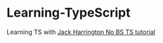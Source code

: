 # Learning-TypeScript
Learning TS with [Jack Harrington No BS TS tutorial](https://youtube.com/playlist?list=PLNqp92_EXZBJYFrpEzdO2EapvU0GOJ09n)


